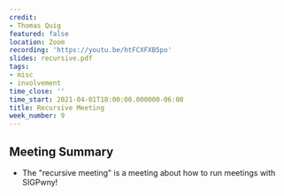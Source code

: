 ```yaml
---
credit:
- Thomas Quig
featured: false
location: Zoom
recording: 'https://youtu.be/htFCXFXB5po'
slides: recursive.pdf
tags:
- misc
- involvement
time_close: ''
time_start: 2021-04-01T18:00:00.000000-06:00
title: Recursive Meeting
week_number: 9
---
```

## Meeting Summary
- The "recursive meeting" is a meeting about how to run meetings with SIGPwny!